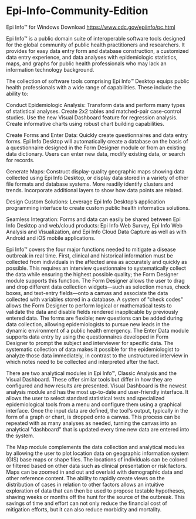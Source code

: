 # Epi-Info-Community-Edition

Epi Info™ for Windows Download
https://www.cdc.gov/epiinfo/pc.html

Epi Info™ is a public domain suite of interoperable software tools designed for the global community of public health practitioners and researchers. It provides for easy data entry form and database construction, a customized data entry experience, and data analyses with epidemiologic statistics, maps, and graphs for public health professionals who may lack an information technology background.  

The collection of software tools comprising Epi Info™ Desktop equips public health professionals with a wide range of capabilities. These include the ability to: 

Conduct Epidemiologic Analysis: Transform data and perform many types of statistical analyses. Create 2x2 tables and matched-pair case-control studies. Use the new Visual Dashboard feature for regression analysis. Create informative charts using robust chart building capabilities. 

Create Forms and Enter Data: Quickly create questionnaires and data entry forms. Epi Info Desktop will automatically create a database on the basis of a questionnaire designed in the Form Designer module or from an existing data dictionary. Users can enter new data, modify existing data, or search for records. 

Generate Maps: Construct display-quality geographic maps showing data collected using Epi Info Desktop, or display data stored in a variety of other file formats and database systems. More readily identify clusters and trends. Incorporate additional layers to show how data points are related. 

Design Custom Solutions: Leverage Epi Info Desktop’s application programming interface to create custom public health informatics solutions. 

Seamless Integration: Forms and data can easily be shared between Epi Info Desktop and web/cloud products: Epi Info Web Survey, Epi Info Web Analysis and Visualization, and Epi Info Cloud Data Capture as well as with Android and iOS mobile applications. 

Epi Info™ covers the four major functions needed to mitigate a disease outbreak in real time. First, clinical and historical information must be collected from individuals in the affected area as accurately and quickly as possible. This requires an interview questionnaire to systematically collect the data while ensuring the highest possible quality; the Form Designer module supports this function. The Form Designer allows the user to drag and drop different data collection widgets—such as selection menus, check boxes, and text-entry fields—onto a canvas and associate the data collected with variables stored in a database. A system of "check codes" allows the Form Designer to perform logical or mathematical tests to validate the data and disable fields rendered inapplicable by previously entered data. The forms are flexible; new questions can be added during data collection, allowing epidemiologists to pursue new leads in the dynamic environment of a public health emergency. The Enter Data module supports data entry by using the questionnaires developed in Form Designer to prompt the subject and interviewer for specific data. The systematic collection of data makes it possible for the epidemiologist to analyze those data immediately, in contrast to the unstructured interview in which notes need to be collected and interpreted after the fact. 

 

There are two analytical modules in Epi Info™, Classic Analysis and the Visual Dashboard. These offer similar tools but differ in how they are configured and how results are presented. Visual Dashboard is the newest analysis module and has the most up-to-date and user-friendly interface. It allows the user to select standard statistical tests and specialized epidemiological tools from a menu and configure them using a graphical interface. Once the input data are defined, the tool's output, typically in the form of a graph or chart, is dropped onto a canvas. This process can be repeated with as many analyses as needed, turning the canvas into an analytical "dashboard" that is updated every time new data are entered into the system. 

The Map module complements the data collection and analytical modules by allowing the user to plot location data on geographic information system (GIS) base maps or shape files. The locations of individuals can be colored or filtered based on other data such as clinical presentation or risk factors.  Maps can be zoomed in and out and overlaid with demographic data and other reference content. The ability to rapidly create views on the distribution of cases in relation to other factors allows an intuitive exploration of data that can then be used to propose testable hypotheses, shaving weeks or months off the hunt for the source of the outbreak.  This savings of time and effort can not only reduce the financial cost of mitigation efforts, but it can also reduce morbidity and mortality. 
